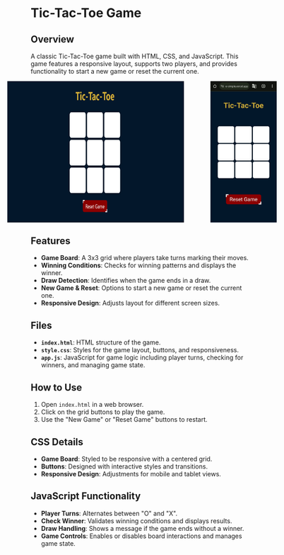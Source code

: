 # Tic-Tac-Toe Game

## Overview
A classic Tic-Tac-Toe game built with HTML, CSS, and JavaScript. This game features a responsive layout, supports two players, and provides functionality to start a new game or reset the current one.


<div style="display: flex; justify-content: center; text-align :center ; gap: 60px;">
  <img src="on-laptop.png" alt="Game on laptop" width="400">
  <img src="on-phone.jpg" alt="Game on phone" width="150">
</div>


## Features
- **Game Board**: A 3x3 grid where players take turns marking their moves.
- **Winning Conditions**: Checks for winning patterns and displays the winner.
- **Draw Detection**: Identifies when the game ends in a draw.
- **New Game & Reset**: Options to start a new game or reset the current one.
- **Responsive Design**: Adjusts layout for different screen sizes.

## Files
- **`index.html`**: HTML structure of the game.
- **`style.css`**: Styles for the game layout, buttons, and responsiveness.
- **`app.js`**: JavaScript for game logic including player turns, checking for winners, and managing game state.

## How to Use
1. Open `index.html` in a web browser.
2. Click on the grid buttons to play the game.
3. Use the "New Game" or "Reset Game" buttons to restart.

## CSS Details
- **Game Board**: Styled to be responsive with a centered grid.
- **Buttons**: Designed with interactive styles and transitions.
- **Responsive Design**: Adjustments for mobile and tablet views.

## JavaScript Functionality
- **Player Turns**: Alternates between "O" and "X".
- **Check Winner**: Validates winning conditions and displays results.
- **Draw Handling**: Shows a message if the game ends without a winner.
- **Game Controls**: Enables or disables board interactions and manages game state.
